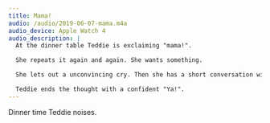 ```yaml
---
title: Mama!
audio: /audio/2019-06-07-mama.m4a
audio_device: Apple Watch 4
audio_description: |
  At the dinner table Teddie is exclaiming "mama!".

  She repeats it again and again. She wants something.

  She lets out a unconvincing cry. Then she has a short conversation with herself with unintelligible words.

  Teddie ends the thought with a confident "Ya!".
---
```


Dinner time Teddie noises.
